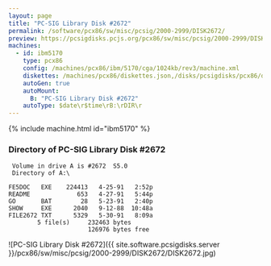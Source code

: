 ```yaml
---
layout: page
title: "PC-SIG Library Disk #2672"
permalink: /software/pcx86/sw/misc/pcsig/2000-2999/DISK2672/
preview: https://pcsigdisks.pcjs.org/pcx86/sw/misc/pcsig/2000-2999/DISK2672/DISK2672.jpg
machines:
  - id: ibm5170
    type: pcx86
    config: /machines/pcx86/ibm/5170/cga/1024kb/rev3/machine.xml
    diskettes: /machines/pcx86/diskettes.json,/disks/pcsigdisks/pcx86/diskettes.json
    autoGen: true
    autoMount:
      B: "PC-SIG Library Disk #2672"
    autoType: $date\r$time\rB:\rDIR\r
---
```


{% include machine.html id="ibm5170" %}

### Directory of PC-SIG Library Disk #2672

     Volume in drive A is #2672  S5.0
     Directory of A:\

    FE5DOC   EXE    224413   4-25-91   2:52p
    README             653   4-27-91   5:44p
    GO       BAT        28   5-23-91   2:40p
    SHOW     EXE      2040   9-12-88  10:48a
    FILE2672 TXT      5329   5-30-91   8:09a
            5 file(s)     232463 bytes
                          126976 bytes free

![PC-SIG Library Disk #2672]({{ site.software.pcsigdisks.server }}/pcx86/sw/misc/pcsig/2000-2999/DISK2672/DISK2672.jpg)
